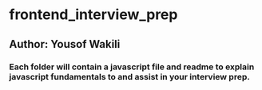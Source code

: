 # frontend_interview_prep

## Author: Yousof Wakili

### Each folder will contain a javascript file and readme to explain javascript fundamentals to and assist in your interview prep.
